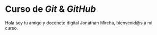 # Curso de _Git_ & _GitHub_

Hola soy tu amigo y docenete digital Jonathan Mircha, bienvenid@s a mi curso.
